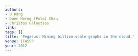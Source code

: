 ```yaml
---
authors:
- U Kang
- Duen Horng (Polo) Chau
- Christos Faloutsos
link:
tags: []
title: 'Pegasus: Mining billion-scale graphs in the cloud.'
venue: ICASSP
year: 2012
---
```

